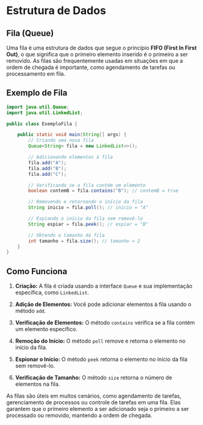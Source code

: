 # Estrutura de Dados

## Fila (Queue)

Uma fila é uma estrutura de dados que segue o princípio **FIFO (First In First Out)**, o que significa que o primeiro elemento inserido é o primeiro a ser removido. As filas são frequentemente usadas em situações em que a ordem de chegada é importante, como agendamento de tarefas ou processamento em fila.

## Exemplo de Fila

```java
import java.util.Queue;
import java.util.LinkedList;

public class ExemploFila {

    public static void main(String[] args) {
        // Criando uma nova fila
        Queue<String> fila = new LinkedList<>();

        // Adicionando elementos à fila
        fila.add("A");
        fila.add("B");
        fila.add("C");

        // Verificando se a fila contém um elemento
        boolean contemB = fila.contains("B"); // contemB = true

        // Removendo e retornando o início da fila
        String inicio = fila.poll(); // inicio = "A"

        // Espiando o início da fila sem removê-lo
        String espiar = fila.peek(); // espiar = "B"

        // Obtendo o tamanho da fila
        int tamanho = fila.size(); // tamanho = 2
    }
}
```

## Como Funciona

1. **Criação:** A fila é criada usando a interface `Queue` e sua implementação específica, como `LinkedList`.

2. **Adição de Elementos:** Você pode adicionar elementos à fila usando o método `add`.

3. **Verificação de Elementos:** O método `contains` verifica se a fila contém um elemento específico.

4. **Remoção do Início:** O método `poll` remove e retorna o elemento no início da fila.

5. **Espionar o Início:** O método `peek` retorna o elemento no início da fila sem removê-lo.

6. **Verificação de Tamanho:** O método `size` retorna o número de elementos na fila.

As filas são úteis em muitos cenários, como agendamento de tarefas, gerenciamento de processos ou controle de tarefas em uma fila. Elas garantem que o primeiro elemento a ser adicionado seja o primeiro a ser processado ou removido, mantendo a ordem de chegada.
